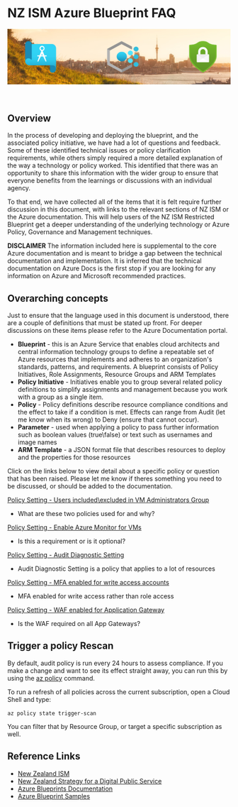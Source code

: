 # NZ ISM Azure Blueprint FAQ
![banner]

<br/>

## Overview

In the process of developing and deploying the blueprint, and the associated policy initiative, we have had a lot of questions and feedback.  Some of these identified technical issues or policy clarification requirements, while others simply required a more detailed explanation of the way a technology or policy worked.  This identified that there was an opportunity to share this information with the wider group to ensure that everyone benefits from the learnings or discussions with an individual agency.

To that end, we have collected all of the items that it is felt require further discussion in this document, with links to the relevant sections of NZ ISM or the Azure documentation.  This will help users of the NZ ISM Restricted Blueprint get a deeper understanding of the underlying technology or Azure Policy, Governance and Management techniques.

**DISCLAIMER** 
The information included here is supplemental to the core Azure documentation and is meant to bridge a gap between the technical documentation and implementation.  It is inferred that the technical documentation on Azure Docs is the first stop if you are looking for any information on Azure and Microsoft recommended practices.

## Overarching concepts

Just to ensure that the language used in this document is understood, there are a couple of definitions that must be stated up front.  For deeper discussions on these items please refer to the Azure Documentation portal.

* **Blueprint** - this is an Azure Service that enables cloud architects and central information technology groups to define a repeatable set of Azure resources that implements and adheres to an organization's standards, patterns, and requirements.  A blueprint consists of Policy Initiatives, Role Assignments, Resource Groups and ARM Templates
* **Policy Initiative** - Initiatives enable you to group several related policy definitions to simplify assignments and management because you work with a group as a single item.
* **Policy** - Policy definitions describe resource compliance conditions and the effect to take if a condition is met.  Effects can range from Audit (let me know when its wrong) to Deny (ensure that cannot occur).
* **Parameter** - used when applying a policy to pass further information such as boolean values (true\false) or text such as usernames and image names
* **ARM Template** - a JSON format file that describes resources to deploy and the properties for those resources

Click on the links below to view detail about a specific policy or question that has been raised.  Please let me know if theres something you need to be discussed, or should be added to the documentation.

[Policy Setting - Users included\excluded in VM Administrators Group][policyvmadmins]
* What are these two policies used for and why?

[Policy Setting - Enable Azure Monitor for VMs][policyenableam]
* Is this a requirement or is it optional?

[Policy Setting - Audit Diagnostic Setting][policyauditdiag]
* Audit Diagnostic Setting is a policy that applies to a lot of resources

[Policy Setting - MFA enabled for write access accounts][policymfawrite]
* MFA enabled for write access rather than role access

[Policy Setting - WAF enabled for Application Gateway][policywafenabled]
* Is the WAF required on all App Gateways?

## Trigger a policy Rescan
By default, audit policy is run every 24 hours to assess compliance.  If you make a change and want to see its effect straight away, you can run this by using the [az policy][AZTriggerScan] command.  

To run a refresh of all policies across the current subscription, open a Cloud Shell and type:

    az policy state trigger-scan

You can filter that by Resource Group, or target a specific subscription as well.

## Reference Links
* [New Zealand ISM][NZISM]
* [New Zealand Strategy for a Digital Public Service][NZGovDigital]
* [Azure Blueprints Documentation][AzureBP]
* [Azure Blueprint Samples][AzureBPSamples]

<!-- Local -->
[Banner]: images/banner.png
[policyvmadmins]: https://github.com/BevanSin/nzismdocs/blob/master/policyvmadmins.md
[policyenableam]: https://github.com/BevanSin/nzismdocs/blob/master/policyenableam.md
[policyauditdiag]: https://github.com/BevanSin/nzismdocs/blob/master/policyauditdiag.md
[policymfawrite]: https://github.com/BevanSin/nzismdocs/blob/master/policymfawrite.md
[policywafenabled]: https://github.com/BevanSin/nzismdocs/blob/master/policywafenabled.md

<!-- External -->
[NZISM]: https://www.nzism.gcsb.govt.nz/ism-document
[AzureBP]: https://docs.microsoft.com/en-us/azure/governance/blueprints/overview
[AzureBPSamples]: https://docs.microsoft.com/en-us/azure/governance/blueprints/samples/
[NZGovDigital]: https://www.digital.govt.nz/digital-government/strategy/strategy-summary/strategy-for-a-digital-public-service/
[CID1829]: https://www.nzism.gcsb.govt.nz/ism-document#1829
[AzureArc]: https://docs.microsoft.com/en-us/azure/azure-arc/
[AZTriggerScan]: https://docs.microsoft.com/en-us/cli/azure/policy/state?view=azure-cli-latest#az_policy_state_trigger_scan